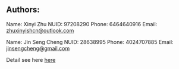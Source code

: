 ## Authors:
Name: Xinyi Zhu
NUID: 97208290
Phone: 6464640916
Email: zhuxinyishcn@outlook.com

Name: Jin Seng Cheng
NUID: 28638995
Phone: 4024707885
Email: jinsengcheng@gmail.com


Detail see here [here](https://github.com/zhuxinyishcn/CSCE156-Java-Semester-Project/blob/master/designDocument-v6.0.pdf)

